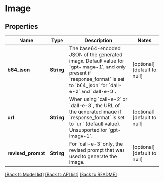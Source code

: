# Image
## Properties

| Name | Type | Description | Notes |
|------------ | ------------- | ------------- | -------------|
| **b64\_json** | **String** | The base64-encoded JSON of the generated image. Default value for &#x60;gpt-image-1&#x60;, and only present if &#x60;response_format&#x60; is set to &#x60;b64_json&#x60; for &#x60;dall-e-2&#x60; and &#x60;dall-e-3&#x60;. | [optional] [default to null] |
| **url** | **String** | When using &#x60;dall-e-2&#x60; or &#x60;dall-e-3&#x60;, the URL of the generated image if &#x60;response_format&#x60; is set to &#x60;url&#x60; (default value). Unsupported for &#x60;gpt-image-1&#x60;. | [optional] [default to null] |
| **revised\_prompt** | **String** | For &#x60;dall-e-3&#x60; only, the revised prompt that was used to generate the image. | [optional] [default to null] |

[[Back to Model list]](../README.md#documentation-for-models) [[Back to API list]](../README.md#documentation-for-api-endpoints) [[Back to README]](../README.md)


